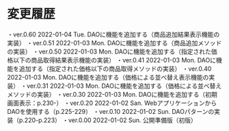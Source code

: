 # 変更履歴

  ・ver.0.60 2022-01-04 Tue. DAOに機能を追加する（商品追加結果表示機能の実装）
  ・ver.0.51 2022-01-03 Mon. DAOに機能を追加する（商品追加メソッドの実装）
  ・ver.0.50 2022-01-03 Mon. DAOに機能を追加する（指定された価格以下の商品取得結果表示機能の実装）
  ・ver.0.41 2022-01-03 Mon. DAOに機能を追加する（指定された価格以下の商品取得メソッドの実装）
  ・ver.0.40 2022-01-03 Mon. DAOに機能を追加する（価格による並べ替え表示機能の実装）
  ・ver.0.31 2022-01-03 Mon. DAOに機能を追加する（価格による並べ替えメソッドの実装）
  ・ver.0.30 2022-01-03 Mon. DAOに機能を追加する（初期画面表示：p.230-）
  ・ver.0.20 2022-01-02 San. WebアプリケーションからDAOを使用する（p.225-229）
  ・ver.0.10 2022-01-02 Sun. DAOパターンの実装（p.220-p.223）
  ・ver.0.00 2022-01-02 Sun. 公開準備版（初版）